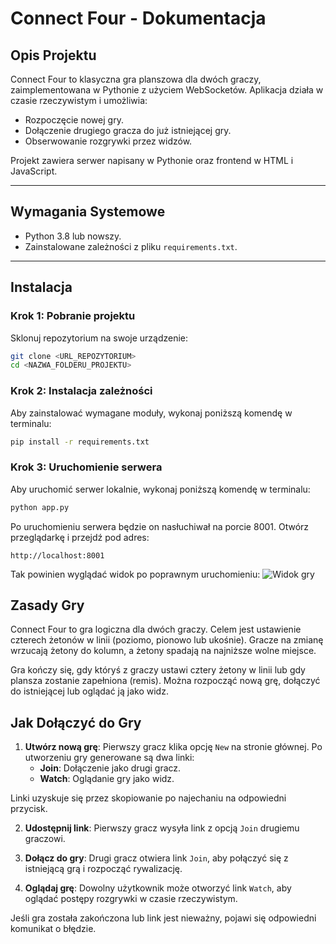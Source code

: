 # Connect Four - Dokumentacja

## Opis Projektu
Connect Four to klasyczna gra planszowa dla dwóch graczy, zaimplementowana w Pythonie z użyciem WebSocketów. Aplikacja działa w czasie rzeczywistym i umożliwia:
- Rozpoczęcie nowej gry.
- Dołączenie drugiego gracza do już istniejącej gry.
- Obserwowanie rozgrywki przez widzów.

Projekt zawiera serwer napisany w Pythonie oraz frontend w HTML i JavaScript.

---


## Wymagania Systemowe
- Python 3.8 lub nowszy.
- Zainstalowane zależności z pliku `requirements.txt`.

---

## Instalacja

### Krok 1: Pobranie projektu
Sklonuj repozytorium na swoje urządzenie:
```bash
git clone <URL_REPOZYTORIUM>
cd <NAZWA_FOLDERU_PROJEKTU>
```


### Krok 2: Instalacja zależności
Aby zainstalować wymagane moduły, wykonaj poniższą komendę w terminalu:
```bash
pip install -r requirements.txt
```

### Krok 3: Uruchomienie serwera

Aby uruchomić serwer lokalnie, wykonaj poniższą komendę w terminalu:  
```bash
python app.py
```
Po uruchomieniu serwera będzie on nasłuchiwał na porcie 8001.
Otwórz przeglądarkę i przejdź pod adres:
```
http://localhost:8001
```
Tak powinien wyglądać widok po poprawnym uruchomieniu:
![Widok gry](https://media.discordapp.net/attachments/838172772534190101/1313785143474786357/connect4.png?ex=67516543&is=675013c3&hm=3f2bf487e2bb684aaf62960cefb2ffe04e34d12a0b4db9279e07b345b3043890&=&format=webp&quality=lossless&width=885&height=437)

## Zasady Gry

Connect Four to gra logiczna dla dwóch graczy. Celem jest ustawienie czterech żetonów w linii (poziomo, pionowo lub ukośnie). Gracze na zmianę wrzucają żetony do kolumn, a żetony spadają na najniższe wolne miejsce. 

Gra kończy się, gdy któryś z graczy ustawi cztery żetony w linii lub gdy plansza zostanie zapełniona (remis). Można rozpocząć nową grę, dołączyć do istniejącej lub oglądać ją jako widz.

## Jak Dołączyć do Gry

1. **Utwórz nową grę**: Pierwszy gracz klika opcję `New` na stronie głównej. Po utworzeniu gry generowane są dwa linki:
   - **Join**: Dołączenie jako drugi gracz.
   - **Watch**: Oglądanie gry jako widz.
     
Linki uzyskuje się przez skopiowanie po najechaniu na odpowiedni przycisk.

2. **Udostępnij link**: Pierwszy gracz wysyła link z opcją `Join` drugiemu graczowi.

3. **Dołącz do gry**: Drugi gracz otwiera link `Join`, aby połączyć się z istniejącą grą i rozpocząć rywalizację.

4. **Oglądaj grę**: Dowolny użytkownik może otworzyć link `Watch`, aby oglądać postępy rozgrywki w czasie rzeczywistym.

Jeśli gra została zakończona lub link jest nieważny, pojawi się odpowiedni komunikat o błędzie.
